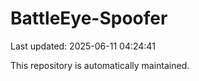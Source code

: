 # BattleEye-Spoofer

Last updated: 2025-06-11 04:24:41

This repository is automatically maintained.

